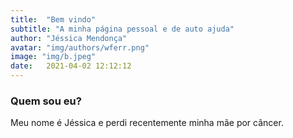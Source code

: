 ```yaml
---
title:  "Bem vindo"
subtitle: "A minha página pessoal e de auto ajuda"
author: "Jéssica Mendonça"
avatar: "img/authors/wferr.png"
image: "img/b.jpeg"
date:   2021-04-02 12:12:12
---
```


### Quem sou eu?

Meu nome é Jéssica e perdi recentemente minha mãe por câncer.